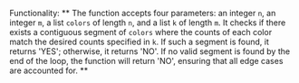 Functionality: ** The function accepts four parameters: an integer `n`, an integer `m`, a list `colors` of length `n`, and a list `k` of length `m`. It checks if there exists a contiguous segment of `colors` where the counts of each color match the desired counts specified in `k`. If such a segment is found, it returns 'YES'; otherwise, it returns 'NO'. If no valid segment is found by the end of the loop, the function will return 'NO', ensuring that all edge cases are accounted for. **